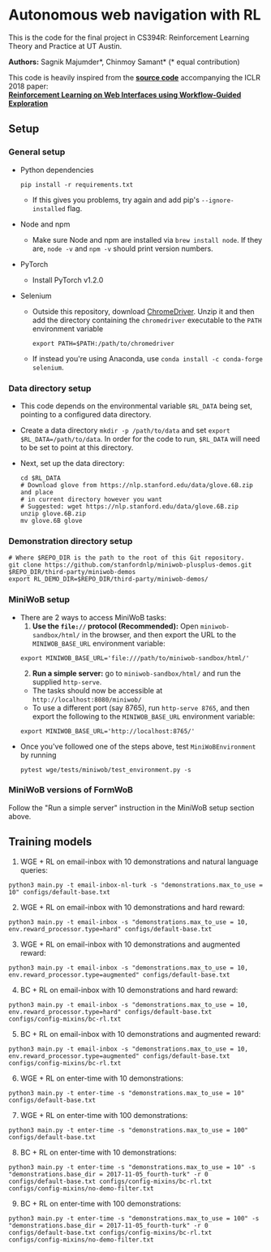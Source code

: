 # Autonomous web navigation with RL
 This is the code for the final project in CS394R: Reinforcement Learning Theory and Practice at UT Austin.

**Authors:** Sagnik Majumder\*, Chinmoy Samant\* (\* equal contribution) 

This code is heavily inspired from the [**source code**](https://github.com/stanfordnlp/wge) accompanying the ICLR 2018 paper:  
[**Reinforcement Learning on Web Interfaces using Workflow-Guided Exploration**](https://arxiv.org/abs/1802.08802)


## Setup

### General setup

- Python dependencies
  ```
  pip install -r requirements.txt
  ```
  - If this gives you problems, try again and add pip's ```--ignore-installed```
  flag.

- Node and npm
  - Make sure Node and npm are installed via ```brew install node```. If they 
  are, ```node -v``` and ```npm -v``` should print version numbers.

- PyTorch
  - Install PyTorch v1.2.0

- Selenium
  - Outside this repository, download
    [ChromeDriver](https://sites.google.com/a/chromium.org/chromedriver/downloads).
    Unzip it and then add the directory containing the `chromedriver` executable
    to the `PATH` environment variable
    ```
    export PATH=$PATH:/path/to/chromedriver
    ```
  - If instead you're using Anaconda,
    use ```conda install -c conda-forge selenium```.

### Data directory setup

- This code depends on the environmental variable ```$RL_DATA``` being set,
  pointing to a configured data directory.

- Create a data directory ```mkdir -p /path/to/data``` and set ```export
  $RL_DATA=/path/to/data```. In order for the code to run, ```$RL_DATA```
  will need to be set to point at this directory.

- Next, set up the data directory:
  ```
  cd $RL_DATA
  # Download glove from https://nlp.stanford.edu/data/glove.6B.zip and place
  # in current directory however you want
  # Suggested: wget https://nlp.stanford.edu/data/glove.6B.zip
  unzip glove.6B.zip
  mv glove.6B glove
  ```

### Demonstration directory setup

```
# Where $REPO_DIR is the path to the root of this Git repository.
git clone https://github.com/stanfordnlp/miniwob-plusplus-demos.git $REPO_DIR/third-party/miniwob-demos
export RL_DEMO_DIR=$REPO_DIR/third-party/miniwob-demos/
```

### MiniWoB setup

- There are 2 ways to access MiniWoB tasks:
  1. **Use the `file://` protocol (Recommended):**
    Open `miniwob-sandbox/html/` in the browser,
    and then export the URL to the `MINIWOB_BASE_URL` environment variable:
    ```
    export MINIWOB_BASE_URL='file:///path/to/miniwob-sandbox/html/'
    ```
  2. **Run a simple server:** go to `miniwob-sandbox/html/` and run the supplied `http-serve`.
    - The tasks should now be accessible at `http://localhost:8080/miniwob/`
    - To use a different port (say 8765), run `http-serve 8765`, and then
    export the following to the `MINIWOB_BASE_URL` environment variable:
    ```
    export MINIWOB_BASE_URL='http://localhost:8765/'
    ```
- Once you've followed one of the steps above, test `MiniWoBEnvironment` by running
  ```
  pytest wge/tests/miniwob/test_environment.py -s
  ```

### MiniWoB versions of FormWoB

Follow the "Run a simple server" instruction in the MiniWoB setup section above.

## Training models

1) WGE + RL on email-inbox with 10 demonstrations and natural language queries:
```
python3 main.py -t email-inbox-nl-turk -s "demonstrations.max_to_use = 10" configs/default-base.txt
```
2) WGE + RL on email-inbox with 10 demonstrations and hard reward:
```
python3 main.py -t email-inbox -s "demonstrations.max_to_use = 10, env.reward_processor.type=hard" configs/default-base.txt
```

3) WGE + RL on email-inbox with 10 demonstrations and augmented reward:
```
python3 main.py -t email-inbox -s "demonstrations.max_to_use = 10, env.reward_processor.type=augmented" configs/default-base.txt
```

4) BC + RL on email-inbox with 10 demonstrations and hard reward:
```
python3 main.py -t email-inbox -s "demonstrations.max_to_use = 10, env.reward_processor.type=hard" configs/default-base.txt configs/config-mixins/bc-rl.txt
```

5) BC + RL on email-inbox with 10 demonstrations and augmented reward:
```
python3 main.py -t email-inbox -s "demonstrations.max_to_use = 10, env.reward_processor.type=augmented" configs/default-base.txt configs/config-mixins/bc-rl.txt
```

6) WGE + RL on enter-time with 10 demonstrations:
```
python3 main.py -t enter-time -s "demonstrations.max_to_use = 10" configs/default-base.txt
```

7) WGE + RL on enter-time with 100 demonstrations:
```
python3 main.py -t enter-time -s "demonstrations.max_to_use = 100" configs/default-base.txt
```

8) BC + RL on enter-time with 10 demonstrations:
```
python3 main.py -t enter-time -s "demonstrations.max_to_use = 10" -s "demonstrations.base_dir = 2017-11-05_fourth-turk" -r 0 configs/default-base.txt configs/config-mixins/bc-rl.txt configs/config-mixins/no-demo-filter.txt
```

9) BC + RL on enter-time with 100 demonstrations:
```
python3 main.py -t enter-time -s "demonstrations.max_to_use = 100" -s "demonstrations.base_dir = 2017-11-05_fourth-turk" -r 0 configs/default-base.txt configs/config-mixins/bc-rl.txt configs/config-mixins/no-demo-filter.txt
```